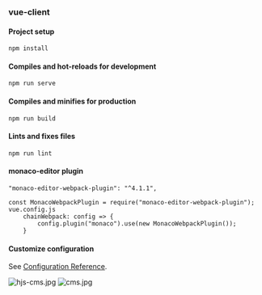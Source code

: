 
###  vue-client

####  Project setup
```
npm install
```

#### Compiles and hot-reloads for development
```
npm run serve
```

#### Compiles and minifies for production
```
npm run build
```

#### Lints and fixes files
```
npm run lint
```
#### monaco-editor plugin
```
"monaco-editor-webpack-plugin": "^4.1.1",

const MonacoWebpackPlugin = require("monaco-editor-webpack-plugin");
vue.config.js
    chainWebpack: config => {
        config.plugin("monaco").use(new MonacoWebpackPlugin());
    }
```

#### Customize configuration
See [Configuration Reference](https://cli.vuejs.org/config/).

![hjs-cms.jpg](https://webhjs.github.io/su/img/hjs-cms.jpg)
![cms.jpg](https://webhjs.github.io/su/img/cms.jpg)


